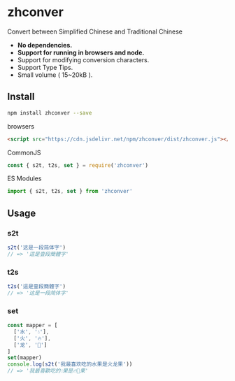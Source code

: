 # zhconver

Convert between Simplified Chinese and Traditional Chinese

- **No dependencies.**
- **Support for running in browsers and node.**
- Support for modifying conversion characters.
- Support Type Tips.
- Small volume ( 15~20kB ).

## Install

```bash
npm install zhconver --save
```

browsers

```html
<script src="https://cdn.jsdelivr.net/npm/zhconver/dist/zhconver.js"></script>
```

CommonJS

```js
const { s2t, t2s, set } = require('zhconver')
```

ES Modules

```js
import { s2t, t2s, set } from 'zhconver'
```

## Usage

### s2t

```js
s2t('这是一段简体字')
// => '這是壹段簡體字'
```

### t2s

```js
t2s('這是壹段簡體字')
// => '这是一段简体字'
```

### set

```js
const mapper = [
  ['水', '💧'],
  ['火', '🔥'],
  ['龙', '🐉']
]
set(mapper)
console.log(s2t('我最喜欢吃的水果是火龙果'))
// => '我最喜歡吃的💧果是🔥🐉果'
```
